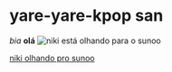 # yare-yare-kpop san
_bia_ 
**olá**
![niki está olhando para o sunoo](https://media1.tenor.com/m/D7mYF-nlwmEAAAAC/kpop-enhypen.gif)

[niki olhando pro sunoo](https://media1.tenor.com/m/D7mYF-nlwmEAAAAC/kpop-enhypen.gif)
